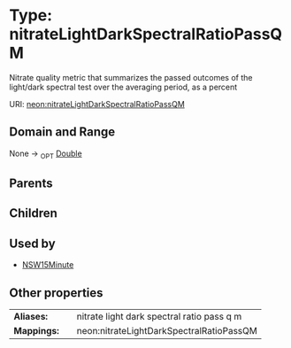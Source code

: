 
# Type: nitrateLightDarkSpectralRatioPassQM


Nitrate quality metric that summarizes the passed outcomes of the light/dark spectral test over the averaging period, as a percent

URI: [neon:nitrateLightDarkSpectralRatioPassQM](https://data.neonscience.org/nitrateLightDarkSpectralRatioPassQM)


## Domain and Range

None ->  <sub>OPT</sub> [Double](types/Double.md)

## Parents


## Children


## Used by

 * [NSW15Minute](NSW15Minute.md)

## Other properties

|  |  |  |
| --- | --- | --- |
| **Aliases:** | | nitrate light dark spectral ratio pass q m |
| **Mappings:** | | neon:nitrateLightDarkSpectralRatioPassQM |

